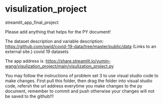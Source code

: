 # visulization_project
streamlit_app_final_project

Please add anything that helps for the PY document!

The dataset description and variable description: https://github.com/owid/covid-19-data/tree/master/public/data (Links to an external site.)  covid 19 datasets

The app address is :https://share.streamlit.io/yumin-wang/visulization_project/main/visulization_project.py

You may follow the instructions of problem set 3 to use visual studio code to make changes. First pull this folder, then drag the folder into visual studio code, refersh the url address everytime you make changes to the py document, remember to commit and push otherwise your changes will not be saved to the github!!!
